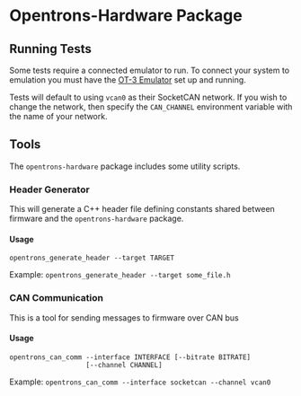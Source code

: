 # Opentrons-Hardware Package

## Running Tests

Some tests require a connected emulator to run. To connect your system to emulation
you must have the [OT-3 Emulator](https://github.com/Opentrons/ot3-emulator) set up
and running.

Tests will default to using `vcan0` as their SocketCAN network. If you wish to change
the network, then specify the `CAN_CHANNEL` environment variable with the name of
your network.

## Tools

The `opentrons-hardware` package includes some utility scripts.

### Header Generator

This will generate a C++ header file defining constants shared between firmware and the `opentrons-hardware` package.

#### Usage

```
opentrons_generate_header --target TARGET
```

Example: `opentrons_generate_header --target some_file.h`

### CAN Communication

This is a tool for sending messages to firmware over CAN bus

#### Usage

```
opentrons_can_comm --interface INTERFACE [--bitrate BITRATE]
                   [--channel CHANNEL]
```

Example: `opentrons_can_comm --interface socketcan --channel vcan0`
